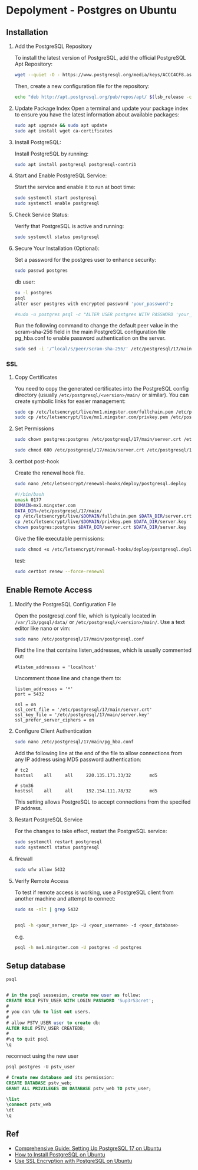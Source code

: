 # Depolyment - Postgres on Ubuntu

## Installation


1. Add the PostgreSQL Repository

    To install the latest version of PostgreSQL, add the official PostgreSQL Apt Repository:

    ``` bash
    wget --quiet -O - https://www.postgresql.org/media/keys/ACCC4CF8.asc | sudo apt-key add -
    ```

    Then, create a new configuration file for the repository:

    ``` bash
    echo "deb http://apt.postgresql.org/pub/repos/apt/ $(lsb_release -cs)-pgdg main" | sudo tee /etc/apt/sources.list.d/pgdg.list
    ```

1. Update Package Index
    Open a terminal and update your package index to ensure you have the latest information about available packages:

    ```bash
    sudo apt upgrade && sudo apt update
    sudo apt install wget ca-certificates
    ```

1. Install PostgreSQL:

    Install PostgreSQL by running:

    ``` bash
    sudo apt install postgresql postgresql-contrib
    ```

1. Start and Enable PostgreSQL Service:

    Start the service and enable it to run at boot time:

    ``` bash
    sudo systemctl start postgresql
    sudo systemctl enable postgresql
    ```

1. Check Service Status:

    Verify that PostgreSQL is active and running:

    ``` bash
    sudo systemctl status postgresql
    ```

1. Secure Your Installation (Optional):

    Set a password for the postgres user to enhance security:

    ``` bash
    sudo passwd postgres
    ```

    db user:

    ``` bash
    su -l postgres
    psql
    alter user postgres with encrypted password 'your_password';

    #sudo -u postgres psql -c "ALTER USER postgres WITH PASSWORD 'your_password';"
    ```

    Run the following command to change the default peer value in the scram-sha-256 field in the main PostgreSQL configuration file pg_hba.conf to enable password authentication on the server.

    ``` bash
    sudo sed -i '/^local/s/peer/scram-sha-256/' /etc/postgresql/17/main/pg_hba.conf
    ```

### SSL

1. Copy Certificates

    You need to copy the generated certificates into the PostgreSQL config directory (usually ```/etc/postgresql/<version>/main/``` or similar). You can create symbolic links for easier management:

    ``` bash
    sudo cp /etc/letsencrypt/live/mx1.mingster.com/fullchain.pem /etc/postgresql/17/main/server.crt
    sudo cp /etc/letsencrypt/live/mx1.mingster.com/privkey.pem /etc/postgresql/17/main/server.key
    ```

1. Set Permissions

    ``` bash
    sudo chown postgres:postgres /etc/postgresql/17/main/server.crt /etc/postgresql/17/main/server.key

    sudo chmod 600 /etc/postgresql/17/main/server.crt /etc/postgresql/17/main/server.key
    ```

1. certbot post-hook

    Create the renewal hook file.

    ``` bash
    sudo nano /etc/letsencrypt/renewal-hooks/deploy/postgresql.deploy
    ```

    ``` bash
    #!/bin/bash
    umask 0177
    DOMAIN=mx1.mingster.com
    DATA_DIR=/etc/postgresql/17/main/
    cp /etc/letsencrypt/live/$DOMAIN/fullchain.pem $DATA_DIR/server.crt
    cp /etc/letsencrypt/live/$DOMAIN/privkey.pem $DATA_DIR/server.key
    chown postgres:postgres $DATA_DIR/server.crt $DATA_DIR/server.key
    ```

    Give the file executable permissions:

    ``` bash
    sudo chmod +x /etc/letsencrypt/renewal-hooks/deploy/postgresql.deploy
    ```

    test:

    ``` bash
    sudo certbot renew --force-renewal
    ```

## Enable Remote Access

1. Modify the PostgreSQL Configuration File

    Open the postgresql.conf file, which is typically located in ```/var/lib/pgsql/data/``` or ```/etc/postgresql/<version>/main/```. Use a text editor like nano or vim:

    ``` bash
    sudo nano /etc/postgresql/17/main/postgresql.conf
    ```

    Find the line that contains listen_addresses, which is usually commented out:

    ``` text
    #listen_addresses = 'localhost'
    ```

    Uncomment those line and change them to:

    ``` text
    listen_addresses = '*'
    port = 5432

    ssl = on
    ssl_cert_file = '/etc/postgresql/17/main/server.crt'
    ssl_key_file = '/etc/postgresql/17/main/server.key'
    ssl_prefer_server_ciphers = on
    ```

1. Configure Client Authentication

    ``` bash
    sudo nano /etc/postgresql/17/main/pg_hba.conf
    ```

    Add the following line at the end of the file to allow connections from any IP address using MD5 password authentication:

    ``` text
    # tc2
    hostssl    all     all     220.135.171.33/32       md5

    # stm36
    hostssl    all     all     192.154.111.78/32       md5
    ```

    This setting allows PostgreSQL to accept connections from the specifed IP address.

1. Restart PostgreSQL Service

    For the changes to take effect, restart the PostgreSQL service:

    ``` bash
    sudo systemctl restart postgresql
    sudo systemctl status postgresql
    ```

1. firewall

    ``` bash
    sudo ufw allow 5432
    ```

1. Verify Remote Access

    To test if remote access is working, use a PostgreSQL client from another machine and attempt to connect:

    ``` bash
    sudo ss -nlt | grep 5432


    psql -h <your_server_ip> -U <your_username> -d <your_database>
    ```

    e.g.

    ``` bash
    psql -h mx1.mingster.com -U postgres -d postgres
    ```

## Setup database

``` bash
psql
```

``` sql

# in the psql sessesion, create new user as follow:
CREATE ROLE PSTV_USER WITH LOGIN PASSWORD 'Sup3rS3cret';
#
# you can \du to list out users.
#
# allow PSTV_USER user to create db:
ALTER ROLE PSTV_USER CREATEDB;
#
#\q to quit psql
\q
```

reconnect using the new user

``` sql
psql postgres -U pstv_user

# Create new database and its permission:
CREATE DATABASE pstv_web;
GRANT ALL PRIVILEGES ON DATABASE pstv_web TO pstv_user;

\list
\connect pstv_web
\dt
\q
```

## Ref

- [Comprehensive Guide: Setting Up PostgreSQL 17 on Ubuntu](https://www.sqlpassion.at/archive/2024/10/14/comprehensive-guide-setting-up-postgresql-17-on-ubuntu-24-04/)
- [How to Install PostgreSQL on Ubuntu](https://docs.vultr.com/how-to-install-postgresql-on-ubuntu-24-04)
- [Use SSL Encryption with PostgreSQL on Ubuntu](https://docs.vultr.com/use-ssl-encryption-with-postgresql-on-ubuntu-20-04)
